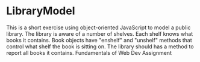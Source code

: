LibraryModel
============
This is a short exercise using object-oriented JavaScript to model a public library. The library is aware of a number of shelves. Each shelf knows what books it contains. Book objects have "enshelf" and "unshelf" methods that control what shelf the book is sitting on. The library should has a method to report all books it contains. Fundamentals of Web Dev Assignment

